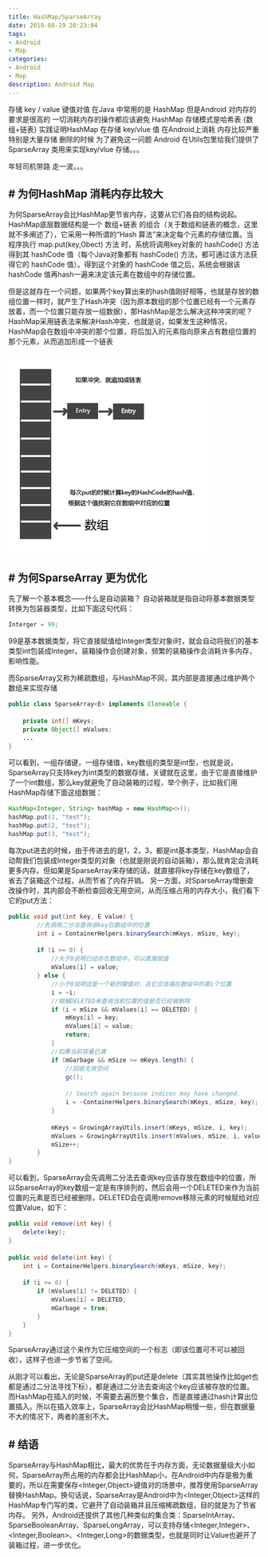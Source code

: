 ```yaml
---
title: HashMap/SparseArray
date: 2019-08-19 20:23:04
tags:
- Android
- Map
categories:
- Android
- Map
description: Android Map
---
```


存储 key / value 键值对值 在Java 中常用的是 HashMap 但是Android 对内存的要求是很高的 一切消耗内存的操作都应该避免 HashMap 存储模式是哈希表 {数组+链表} 实践证明HashMap 在存储 key/vlue 值 在Android上消耗 内存比较严重 特别是大量存储 删除的时候 为了避免这一问题 Android 在Utils包里给我们提供了 SparseArray 类用来实现key/vlue 存储。。。

年轻司机带路 走一波。。。


## # 为何HashMap 消耗内存比较大

为何SparseArray会比HashMap更节省内存，这要从它们各自的结构说起。HashMap底层数据结构是一个 数组+链表 的组合（关于数组和链表的概念，这里就不多阐述了），它采用一种所谓的“Hash 算法”来决定每个元素的存储位置。当程序执行 map.put(key,Obect) 方法 时，系统将调用key对象的 hashCode() 方法得到其 hashCode 值（每个Java对象都有 hashCode() 方法，都可通过该方法获得它的 hashCode 值）。得到这个对象的 hashCode 值之后，系统会根据该 hashCode 值再hash一遍来决定该元素在数组中的存储位置。


但是这就存在一个问题，如果两个key算出来的hash值刚好相等，也就是存放的数组位置一样时，就产生了Hash冲突（因为原本数组的那个位置已经有一个元素存放着，而一个位置只能存放一组数据），那HashMap是怎么解决这种冲突的呢？
HashMap采用链表法来解决Hash冲突，也就是说，如果发生这种情况，HashMap会在数组中冲突的那个位置，将后加入的元素指向原来占有数组位置的那个元素，从而追加形成一个链表

![](    HashMap-SparseArray\01.png)

## # 为何SparseArray 更为优化

先了解一个基本概念——什么是自动装箱？
自动装箱就是指自动将基本数据类型转换为包装器类型，比如下面这句代码：

```java
Interger = 99;
```

99是基本数据类型，将它直接赋值给Integer类型对象i时，就会自动将我们的基本类型int包装成Integer。装箱操作会创建对象，频繁的装箱操作会消耗许多内存，影响性能。

而SparseArray又称为稀疏数组，与HashMap不同，其内部是直接通过维护两个数组来实现存储

```java
public class SparseArray<E> implements Cloneable {

    private int[] mKeys;
    private Object[] mValues;
    ...
}
```

可以看到，一组存储键，一组存储值，key数组的类型是int型，也就是说，SparseArray只支持key为int类型的数据存储，关键就在这里，由于它是直接维护了一个int数组，那么key就避免了自动装箱的过程，举个例子，比如我们用HashMap存储下面这组数据：

```java
HashMap<Integer, String> hashMap = new HashMap<>();
hashMap.put(1, "test");
hashMap.put(2, "test");
hashMap.put(3, "test");
```

每次put进去的时候，由于传进去的是1，2，3，都是int基本类型，HashMap会自动帮我们包装成Integer类型的对象（也就是刚说的自动装箱），那么就肯定会消耗更多内存。但如果是SparseArray来存储的话，就直接将key存储在key数组了，省去了装箱这个过程，从而节省了内存开销。
另一方面，对SparseArray增删查改操作时，其内部会不断检查回收无用空间，从而压缩占用的内存大小，我们看下它的put方法：

```java
public void put(int key, E value) {
        //先调用二分法查询该key在数组中的位置
        int i = ContainerHelpers.binarySearch(mKeys, mSize, key);

        if (i >= 0) {
            //大于0说明已经存在数组中，可以直接赋值
            mValues[i] = value;
        } else {
            //小于0说明这是一个新的键值对，且它应该插在数组中的第i个位置
            i = ~i;
            //根据DELETED来查询当前位置的值是否已经被删除
            if (i < mSize && mValues[i] == DELETED) {
                mKeys[i] = key;
                mValues[i] = value;
                return;
            }
            //如果当前容量已满
            if (mGarbage && mSize >= mKeys.length) {
                //回收无效空间
                gc();

                // Search again because indices may have changed.
                i = ~ContainerHelpers.binarySearch(mKeys, mSize, key);
            }

            mKeys = GrowingArrayUtils.insert(mKeys, mSize, i, key);
            mValues = GrowingArrayUtils.insert(mValues, mSize, i, value);
            mSize++;
        }
}
```

可以看到，SparseArray会先调用二分法去查询key应该存放在数组中的位置，所以SparseArray的key数组一定是有序排列的，然后会用一个DELETED来作为当前位置的元素是否已经被删除，DELETED会在调用remove移除元素的时候赋给对应位置Value，如下：

```java
public void remove(int key) {
    delete(key);
}

public void delete(int key) {
    int i = ContainerHelpers.binarySearch(mKeys, mSize, key);

    if (i >= 0) {
        if (mValues[i] != DELETED) {
            mValues[i] = DELETED;
            mGarbage = true;
        }
    }
}
```

SparseArray通过这个来作为它压缩空间的一个标志（即该位置可不可以被回收），这样子也进一步节省了空间。

从刚才可以看出，无论是SparseArray的put还是delete（其实其他操作比如get也都是通过二分法寻找下标），都是通过二分法去查询这个key应该被存放的位置。而HashMap在插入的时候，不需要去遍历整个集合，而是直接通过hash计算出位置插入。所以在插入效率上，SparseArray会比HashMap稍慢一些，但在数据量不大的情况下，两者的差别不大。


## # 结语
SparseArray与HashMap相比，最大的优势在于内存方面，无论数据量级大小如何，SparseArray所占用的内存都会比HashMap小，在Android中内存是极为重要的，所以在需要保存<Integer,Object>键值对的场景中，推荐使用SparseArray替换HashMap。换句话说，SparseArray是Android中为<Integer,Object>这样的HashMap专门写的类，它避开了自动装箱并且压缩稀疏数组，目的就是为了节省内存。
另外，Android还提供了其他几种类似的集合类：SparseIntArray、SparseBooleanArray、SparseLongArray，可以支持存储<Integer,Integer>、<Integer,Boolean>、<Integer,Long>的数据类型，也就是同时让Value也避开了装箱过程，进一步优化。


